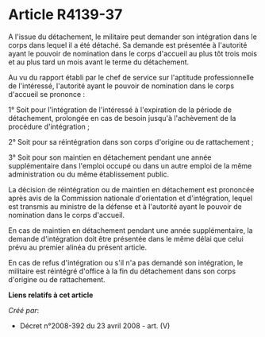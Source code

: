 # Article R4139-37

A l'issue du détachement, le militaire peut demander son intégration dans le corps dans lequel il a été détaché. Sa demande
est présentée à l'autorité ayant le pouvoir de nomination dans le corps d'accueil au plus tôt trois mois et au plus tard un
mois avant le terme du détachement.

Au vu du rapport établi par le chef de service sur l'aptitude professionnelle de l'intéressé, l'autorité ayant le pouvoir de
nomination dans le corps d'accueil se prononce :

1° Soit pour l'intégration de l'intéressé à l'expiration de la période de détachement, prolongée en cas de besoin jusqu'à
l'achèvement de la procédure d'intégration ;

2° Soit pour sa réintégration dans son corps d'origine ou de rattachement ;

3° Soit pour son maintien en détachement pendant une année supplémentaire dans l'emploi occupé ou dans un autre emploi de la
même administration ou du même établissement public.

La décision de réintégration ou de maintien en détachement est prononcée après avis de la Commission nationale d'orientation
et d'intégration, lequel est transmis au ministre de la défense et à l'autorité ayant le pouvoir de nomination dans le corps
d'accueil.

En cas de maintien en détachement pendant une année supplémentaire, la demande d'intégration doit être présentée dans le même
délai que celui prévu au premier alinéa du présent article.

En cas de refus d'intégration ou s'il n'a pas demandé son intégration, le militaire est réintégré d'office à la fin du
détachement dans son corps d'origine ou de rattachement.

**Liens relatifs à cet article**

_Créé par_:

  - Décret n°2008-392 du 23 avril 2008 - art. (V)
